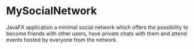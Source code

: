 # MySocialNetwork
JavaFX application
a minimal social network which offers the possibility to become friends with other users, have private chats with them and attend events hosted by everyone from the network.
